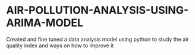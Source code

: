 # AIR-POLLUTION-ANALYSIS-USING-ARIMA-MODEL
Created and fine tuned a data analysis model using python to study the air quality index and ways on how to improve it
